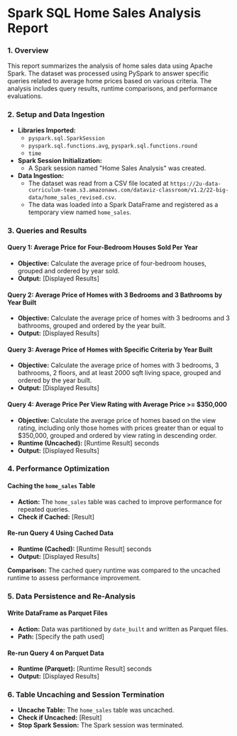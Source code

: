 # Spark SQL Home Sales Analysis Report

### **1. Overview**

This report summarizes the analysis of home sales data using Apache Spark. The dataset was processed using PySpark to answer specific queries related to average home prices based on various criteria. The analysis includes query results, runtime comparisons, and performance evaluations.

### **2. Setup and Data Ingestion**

* **Libraries Imported:**
  * `pyspark.sql.SparkSession`
  * `pyspark.sql.functions.avg`, `pyspark.sql.functions.round`
  * `time`
* **Spark Session Initialization:**
  * A Spark session named "Home Sales Analysis" was created.
* **Data Ingestion:**
  * The dataset was read from a CSV file located at `https://2u-data-curriculum-team.s3.amazonaws.com/dataviz-classroom/v1.2/22-big-data/home_sales_revised.csv`.
  * The data was loaded into a Spark DataFrame and registered as a temporary view named `home_sales`.

### **3. Queries and Results**

#### **Query 1: Average Price for Four-Bedroom Houses Sold Per Year**

* **Objective:** Calculate the average price of four-bedroom houses, grouped and ordered by year sold.
* **Output:** [Displayed Results]

#### **Query 2: Average Price of Homes with 3 Bedrooms and 3 Bathrooms by Year Built**

* **Objective:** Calculate the average price of homes with 3 bedrooms and 3 bathrooms, grouped and ordered by the year built.
* **Output:** [Displayed Results]

#### **Query 3: Average Price of Homes with Specific Criteria by Year Built**

* **Objective:** Calculate the average price of homes with 3 bedrooms, 3 bathrooms, 2 floors, and at least 2000 sqft living space, grouped and ordered by the year built.
* **Output:** [Displayed Results]

#### **Query 4: Average Price Per View Rating with Average Price >= $350,000**

* **Objective:** Calculate the average price of homes based on the view rating, including only those homes with prices greater than or equal to $350,000, grouped and ordered by view rating in descending order.
* **Runtime (Uncached):** [Runtime Result] seconds
* **Output:** [Displayed Results]

### **4. Performance Optimization**

#### **Caching the `home_sales` Table**

* **Action:** The `home_sales` table was cached to improve performance for repeated queries.
* **Check if Cached:** [Result]

#### **Re-run Query 4 Using Cached Data**

* **Runtime (Cached):** [Runtime Result] seconds
* **Output:** [Displayed Results]

**Comparison:** The cached query runtime was compared to the uncached runtime to assess performance improvement.

### **5. Data Persistence and Re-Analysis**

#### **Write DataFrame as Parquet Files**

* **Action:** Data was partitioned by `date_built` and written as Parquet files.
* **Path:** [Specify the path used]

#### **Re-run Query 4 on Parquet Data**

* **Runtime (Parquet):** [Runtime Result] seconds
* **Output:** [Displayed Results]

### **6. Table Uncaching and Session Termination**

* **Uncache Table:** The `home_sales` table was uncached.
* **Check if Uncached:** [Result]
* **Stop Spark Session:** The Spark session was terminated.
